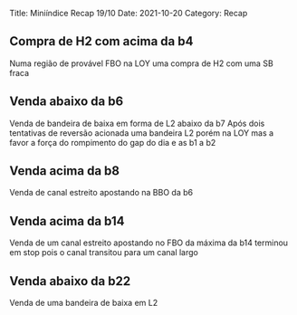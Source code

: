 Title: Miniíndice Recap 19/10
Date: 2021-10-20
Category: Recap

## Compra de H2 com acima da b4
Numa região de provável FBO na LOY uma compra de H2 com uma SB fraca 

## Venda abaixo da b6
Venda de bandeira de baixa em forma de L2 abaixo da b7
Após dois tentativas de reversão acionada uma bandeira L2 porém na LOY mas a favor a força do rompimento do gap do dia e as b1 a b2

## Venda acima da b8
Venda de canal estreito apostando na BBO da b6

## Venda acima da b14
Venda de um canal estreito apostando no FBO da máxima da b14
terminou em stop pois o canal transitou para um canal largo

## Venda abaixo da b22
Venda de uma bandeira de baixa em L2
